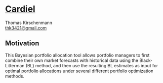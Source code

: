 <script type="text/javascript"
        src="https://cdnjs.cloudflare.com/ajax/libs/mathjax/2.7.0/MathJax.js?config=TeX-AMS_CHTML"></script>
        
# [Cardiel](https://thk3421-models.github.io/cardiel/)
Thomas Kirschenmann  
thk3421@gmail.com

## Motivation
This Bayesian portfolio allocation tool allows portfolio managers to first combine their own market forecasts with historical data using the Black-Litterman (BL) method, and then use the resulting BL estimates as input for optimal portfolio allocations under several different portfolio optimization methods.  
